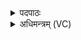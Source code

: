 <details><summary>पदपाठः</summary>

अ॒यम्। ते॒। योनिः॑। ऋ॒त्वियः॑। यतः॑। जा॒तः। अरो॑चथाः। तम्। जा॒नन्। अ॒ग्ने॒। आ। रो॒ह॒। अथ॑। नः॒। व॒र्द्ध॒य॒। र॒यिम्। १४।
</details>

<details><summary>अधिमन्त्रम् (VC)</summary>

- अग्निर्देवता
- देववातभरतावृषी
- निचृद् अनुष्टुप्
- गान्धारः
</details>